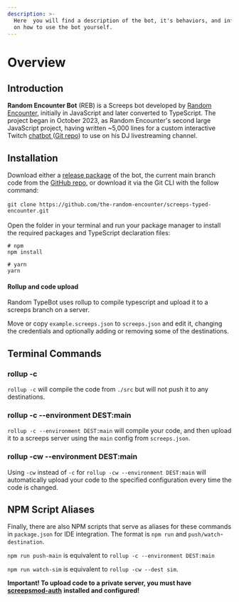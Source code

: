 ```yaml
---
description: >-
  Here  you will find a description of the bot, it's behaviors, and information
  on how to use the bot yourself.
---
```


# Overview

## Introduction

**Random Encounter Bot** (REB) is a Screeps bot developed by [Random Encounter](https://github.com/the-random-encounter), initially in JavaScript and later converted to TypeScript. The project began in October 2023, as Random Encounter's second large JavaScript project, having written \~5,000 lines for a custom interactive Twitch [chatbot ](https://www.github.com/the-random-encounter/chatbot)([Git repo](https://github.com/the-random-encounter/randomencounterbot.git)) to use on his DJ livestreaming channel.

## Installation

Download either a [release package](https://github.com/the-random-encounter/screeps-typed-encounter/releases) of the bot, the current main branch code from the [GitHub repo](https://github.com/the-random-encounter/screeps-typed-encounter), or download it via the Git CLI with the follow command:\
\
`git clone https://github.com/the-random-encounter/screeps-typed-encounter.git`\
\
Open the folder in your terminal and run your package manager to install the required packages and TypeScript declaration files:

```
# npm
npm install

# yarn
yarn
```

#### Rollup and code upload

Random TypeBot uses rollup to compile typescript and upload it to a screeps branch on a server.

Move or copy `example.screeps.json` to `screeps.json` and edit it, changing the credentials and optionally adding or removing some of the destinations.

## Terminal Commands

### rollup -c

`rollup -c` will compile the code from `./src` but will not push it to any destinations.

### rollup -c --environment DEST:main

`rollup -c --environment DEST:main` will compile your code, and then upload it to a screeps server using the `main` config from `screeps.json`.

### rollup -cw --environment DEST:main

Using `-cw` instead of `-c` for `rollup -cw --environment DEST:main` will automatically upload your code to the specified configuration every time the code is changed.

## NPM Script Aliases

Finally, there are also NPM scripts that serve as aliases for these commands in `package.json` for IDE integration. The format is `npm run` and `push/watch`-`destination`.

`npm run push-main` is equivalent to `rollup -c --environment DEST:main`

`npm run watch-sim` is equivalent to `rollup -cw --dest sim`.

**Important! To upload code to a private server, you must have** [**screepsmod-auth**](https://github.com/ScreepsMods/screepsmod-auth) **installed and configured!**



